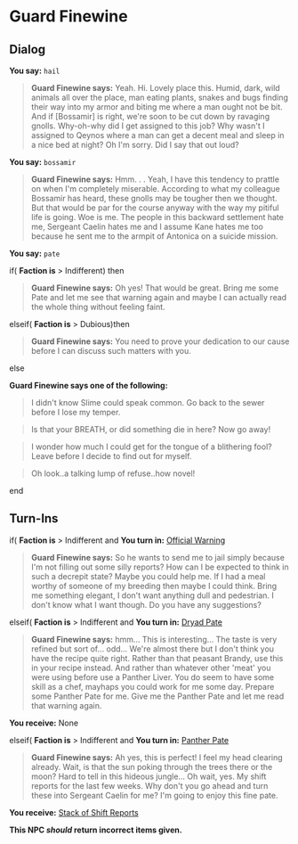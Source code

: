 # Guard Finewine


## Dialog

**You say:** `hail`



>**Guard Finewine says:** Yeah. Hi. Lovely place this. Humid, dark, wild animals all over the place, man eating plants, snakes and bugs finding their way into my armor and biting me where a man ought not be bit. And if [Bossamir] is right, we're soon to be cut down by ravaging gnolls. Why-oh-why did I get assigned to this job? Why wasn't I assigned to Qeynos where a man can get a decent meal and sleep in a nice bed at night? Oh I'm sorry. Did I say that out loud?

**You say:** `bossamir`



>**Guard Finewine says:** Hmm. . . Yeah, I have this tendency to prattle on when I'm completely miserable. According to what my colleague Bossamir has heard, these gnolls may be tougher then we thought. But that would be par for the course anyway with the way my pitiful life is going. Woe is me. The people in this backward settlement hate me, Sergeant Caelin hates me and I assume Kane hates me too because he sent me to the armpit of Antonica on a suicide mission.

**You say:** `pate`



if( **Faction is** > Indifferent) then



>**Guard Finewine says:** Oh yes! That would be great. Bring me some Pate and let me see that warning again and maybe I can actually read the whole thing without feeling faint.


elseif( **Faction is** > Dubious)then



>**Guard Finewine says:** You need to prove your dedication to our cause before I can discuss such matters with you.


else



**Guard Finewine says one of the following:**

>I didn't know Slime could speak common.  Go back to the sewer before I lose my temper.

>Is that your BREATH, or did something die in here?  Now go away!

>I wonder how much I could get for the tongue of a blithering fool?  Leave before I decide to find out for myself.

>Oh look..a talking lump of refuse..how novel!

end

## Turn-Ins





if( **Faction is** > Indifferent and  **You turn in:** [Official Warning](/item/8283)


>**Guard Finewine says:** So he wants to send me to jail simply because I'm not filling out some silly reports? How can I be expected to think in such a decrepit state? Maybe you could help me. If I had a meal worthy of someone of my breeding then maybe I could think. Bring me something elegant, I don't want anything dull and pedestrian. I don't know what I want though. Do you have any suggestions?

elseif( **Faction is** > Indifferent and  **You turn in:** [Dryad Pate](/item/8199)


>**Guard Finewine says:** hmm... This is interesting... The taste is very refined but sort of... odd... We're almost there but I don't think you have the recipe quite right. Rather than that peasant Brandy, use this in your recipe instead. And rather than whatever other 'meat' you were using before use a Panther Liver. You do seem to have some skill as a chef, mayhaps you could work for me some day. Prepare some Panther Pate for me. Give me the Panther Pate and let me read that warning again.


 **You receive:** None 

elseif( **Faction is** > Indifferent and  **You turn in:** [Panther Pate](/item/8278)


>**Guard Finewine says:** Ah yes, this is perfect! I feel my head clearing already. Wait, is that the sun poking through the trees there or the moon? Hard to tell in this hideous jungle... Oh wait, yes. My shift reports for the last few weeks. Why don't you go ahead and turn these into Sergeant Caelin for me? I'm going to enjoy this fine pate.


 **You receive:**  [Stack of Shift Reports](/item/8279) 

**This NPC *should* return incorrect items given.**
